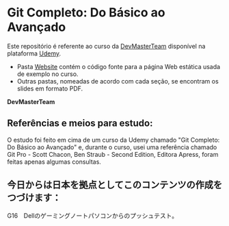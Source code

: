 # Git Completo: Do Básico ao Avançado

Este repositório é referente ao curso da [DevMasterTeam](http://www.devmasterteam.com/) disponível na plataforma [Udemy](https://www.udemy.com/course/git-completo-do-basico-ao-avancado/?referralCode=23BF453C75F742F0926F).

- Pasta [Website](https://github.com/DevMasterTeam/Udemy-Git/tree/master/Website) contém o código fonte para a página Web estática usada de exemplo no curso.
- Outras pastas, nomeadas de acordo com cada seção, se encontram os slides em formato PDF.

**DevMasterTeam**

## Referências e meios para estudo:
O estudo foi feito em cima de um curso da Udemy chamado "Git Completo: Do Básico ao Avançado" e, durante o curso, usei uma referência chamado Git Pro - Scott Chacon, Ben Straub - Second Edition, Editora Apress, foram feitas apenas algumas consultas.

## 今日からは日本を拠点としてこのコンテンツの作成をつづけます：
G16　Dellのゲーミングノートパソコンからのプッシュテスト。